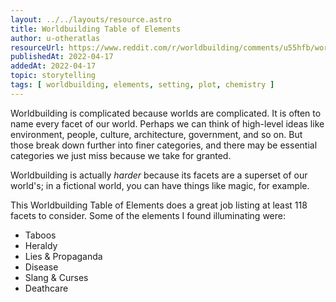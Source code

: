 ```yaml
---
layout: ../../layouts/resource.astro
title: Worldbuilding Table of Elements
author: u-otheratlas
resourceUrl: https://www.reddit.com/r/worldbuilding/comments/u55hfb/worldbuilding_table_of_elements/
publishedAt: 2022-04-17
addedAt: 2022-04-17
topic: storytelling
tags: [ worldbuilding, elements, setting, plot, chemistry ]
---
```


Worldbuilding is complicated because worlds are complicated. It is often to name every facet of our world. Perhaps we can think of high-level ideas like environment, people, culture, architecture, government, and so on. But those break down further into finer categories, and there may be essential categories we just miss because we take for granted.

Worldbuilding is actually _harder_ because its facets are a superset of our world's; in a fictional world, you can have things like magic, for example.

This Worldbuilding Table of Elements does a great job listing at least 118 facets to consider. Some of the elements I found illuminating were:

* Taboos
* Heraldy
* Lies & Propaganda
* Disease
* Slang & Curses
* Deathcare
